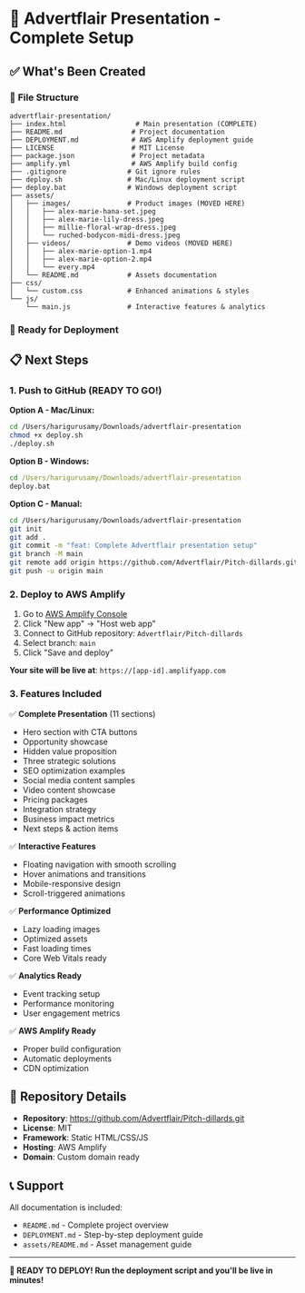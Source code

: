 # 🎉 Advertflair Presentation - Complete Setup

## ✅ What's Been Created

### 📁 **File Structure**
```
advertflair-presentation/
├── index.html                 # Main presentation (COMPLETE)
├── README.md                 # Project documentation  
├── DEPLOYMENT.md             # AWS Amplify deployment guide
├── LICENSE                   # MIT License
├── package.json              # Project metadata
├── amplify.yml               # AWS Amplify build config
├── .gitignore               # Git ignore rules
├── deploy.sh                # Mac/Linux deployment script
├── deploy.bat               # Windows deployment script
├── assets/
│   ├── images/              # Product images (MOVED HERE)
│   │   ├── alex-marie-hana-set.jpeg
│   │   ├── alex-marie-lily-dress.jpeg
│   │   ├── millie-floral-wrap-dress.jpeg
│   │   └── ruched-bodycon-midi-dress.jpeg
│   ├── videos/              # Demo videos (MOVED HERE)
│   │   ├── alex-marie-option-1.mp4
│   │   ├── alex-marie-option-2.mp4
│   │   └── every.mp4
│   └── README.md            # Assets documentation
├── css/
│   └── custom.css           # Enhanced animations & styles
└── js/
    └── main.js              # Interactive features & analytics
```

### 🚀 **Ready for Deployment**

## 📋 **Next Steps**

### 1. **Push to GitHub** (READY TO GO!)

**Option A - Mac/Linux:**
```bash
cd /Users/harigurusamy/Downloads/advertflair-presentation
chmod +x deploy.sh
./deploy.sh
```

**Option B - Windows:**
```cmd
cd /Users/harigurusamy/Downloads/advertflair-presentation
deploy.bat
```

**Option C - Manual:**
```bash
cd /Users/harigurusamy/Downloads/advertflair-presentation
git init
git add .
git commit -m "feat: Complete Advertflair presentation setup"
git branch -M main
git remote add origin https://github.com/Advertflair/Pitch-dillards.git
git push -u origin main
```

### 2. **Deploy to AWS Amplify**

1. Go to [AWS Amplify Console](https://console.aws.amazon.com/amplify/)
2. Click "New app" → "Host web app"
3. Connect to GitHub repository: `Advertflair/Pitch-dillards`
4. Select branch: `main`
5. Click "Save and deploy"

**Your site will be live at**: `https://[app-id].amplifyapp.com`

### 3. **Features Included**

✅ **Complete Presentation** (11 sections)
- Hero section with CTA buttons
- Opportunity showcase
- Hidden value proposition  
- Three strategic solutions
- SEO optimization examples
- Social media content samples
- Video content showcase
- Pricing packages
- Integration strategy
- Business impact metrics
- Next steps & action items

✅ **Interactive Features**
- Floating navigation with smooth scrolling
- Hover animations and transitions
- Mobile-responsive design
- Scroll-triggered animations

✅ **Performance Optimized**
- Lazy loading images
- Optimized assets
- Fast loading times
- Core Web Vitals ready

✅ **Analytics Ready**
- Event tracking setup
- Performance monitoring
- User engagement metrics

✅ **AWS Amplify Ready**
- Proper build configuration
- Automatic deployments
- CDN optimization

## 🎯 **Repository Details**

- **Repository**: https://github.com/Advertflair/Pitch-dillards.git
- **License**: MIT
- **Framework**: Static HTML/CSS/JS
- **Hosting**: AWS Amplify
- **Domain**: Custom domain ready

## 📞 **Support**

All documentation is included:
- `README.md` - Complete project overview
- `DEPLOYMENT.md` - Step-by-step deployment guide
- `assets/README.md` - Asset management guide

---

**🎉 READY TO DEPLOY! Run the deployment script and you'll be live in minutes!**